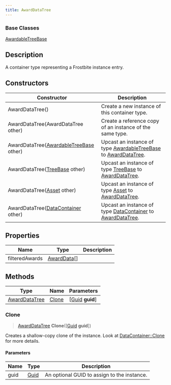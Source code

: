```yaml
---
title: AwardDataTree
---
```

### Base Classes

[AwardableTreeBase](AwardableTreeBase)

## Description

A container type representing a Frostbite instance entry.

## Constructors

| Constructor                                                              | Description                                                                                                       |
| ------------------------------------------------------------------------ | ----------------------------------------------------------------------------------------------------------------- |
| AwardDataTree()                                                          | Create a new instance of this container type.                                                                     |
| AwardDataTree(AwardDataTree other)                                       | Create a reference copy of an instance of the same type.                                                          |
| AwardDataTree([AwardableTreeBase](AwardableTreeBase) other)              | Upcast an instance of type [AwardableTreeBase](AwardableTreeBase) to [AwardDataTree](AwardDataTree).              |
| AwardDataTree([TreeBase](TreeBase) other)                                | Upcast an instance of type [TreeBase](TreeBase) to [AwardDataTree](AwardDataTree).                                |
| AwardDataTree([Asset](Asset) other)                                      | Upcast an instance of type [Asset](Asset) to [AwardDataTree](AwardDataTree).                                      |
| AwardDataTree([DataContainer](/vext/ref/shared/class/datacontainer) other) | Upcast an instance of type [DataContainer](/vext/ref/shared/class/datacontainer) to [AwardDataTree](AwardDataTree). |

## Properties

| Name           | Type                       | Description |
| -------------- | -------------------------- | ----------- |
| filteredAwards | [AwardData](AwardData)\[\] |             |

## Methods

| Type                           | Name            | Parameters                                     |
| ------------------------------ | --------------- | ---------------------------------------------- |
| [AwardDataTree](AwardDataTree) | [Clone](#clone) | \[[Guid](/vext/ref/shared/class/guid) **guid**\] |

### Clone

> [AwardDataTree](AwardDataTree) **Clone**(\[[Guid](/vext/ref/shared/class/guid) **guid**\])

Creates a shallow-copy clone of the instance. Look at [DataContainer::Clone](/vext/ref/shared/class/datacontainer#clone) for more details.

#### Parameters

| Name | Type         | Description                                 |
| ---- | ------------ | ------------------------------------------- |
| guid | [Guid](Guid) | An optional GUID to assign to the instance. |
